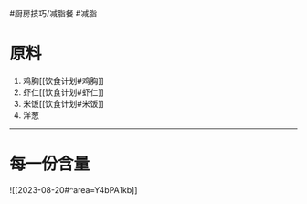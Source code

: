 #厨房技巧/减脂餐 #减脂
# 原料
1. 鸡胸[[饮食计划#鸡胸]]
2. 虾仁[[饮食计划#虾仁]]
3. 米饭[[饮食计划#米饭]]
4. 洋葱

---
# 每一份含量

![[2023-08-20#^area=Y4bPA1kb]]